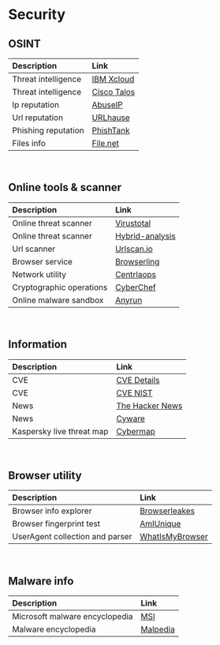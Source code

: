 # Security
## OSINT
| Description | Link |
|:-----|:-----|
|Threat intelligence | [IBM Xcloud](https://exchange.xforce.ibmcloud.com/)|
|Threat intelligence | [Cisco Talos](https://talosintelligence.com/)|
|Ip reputation | [AbuseIP](https://www.abuseipdb.com/)|
|Url reputation | [URLhause](https://urlhaus.abuse.ch/browse/)|
|Phishing reputation | [PhishTank](http://phishtank.org/index.php)|
|Files info | [File.net](https://www.file.net/)|
<br />

## Online tools & scanner
| Description | Link |
|:-----|:-----|
| Online threat scanner | [Virustotal](https://www.virustotal.com/)|
| Online threat scanner | [Hybrid-analysis](https://www.hybrid-analysis.com/)|
| Url scanner | [Urlscan.io](https://urlscan.io/)|
| Browser service | [Browserling](https://www.browserling.com/)|
| Network utility | [Centrlaops](https://centralops.net/co/)|
| Cryptographic operations | [CyberChef](https://gchq.github.io/CyberChef/)|
| Online malware sandbox | [Anyrun](https://any.run/)|
<br />

## Information
| Description | Link |
|:-----|:-----|
| CVE | [CVE Details](https://www.cvedetails.com/)|
| CVE | [CVE NIST](https://nvd.nist.gov/vuln)|
| News | [The Hacker News](https://thehackernews.com/)|
| News | [Cyware](https://cyware.com/cyber-security-news-articles/)|
| Kaspersky live threat map | [Cybermap](https://cybermap.kaspersky.com/)|
<br />

## Browser utility
| Description | Link |
|:-----|:-----|
| Browser info explorer | [Browserleakes](https://browserleaks.com/)|
| Browser fingerprint test | [AmIUnique](https://amiunique.org/)|
|UserAgent collection and parser | [WhatIsMyBrowser](https://developers.whatismybrowser.com/useragents/)|
<br />

## Malware info
| Description | Link |
|:-----|:-----|
| Microsoft malware encyclopedia | [MSI](https://www.microsoft.com/en-us/wdsi/threats)|
| Malware encyclopedia | [Malpedia](https://malpedia.caad.fkie.fraunhofer.de/)|
